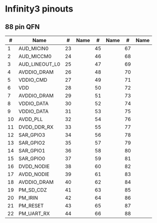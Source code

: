 # Infinity3 pinouts

## 88 pin QFN

| #  | Name           | #  | Name | #  | Name | #  | Name |
|----|----------------|----|------|----|------|----|------|
| 1  | AUD_MICIN0     | 23 |      | 45 |      | 67 |      |
| 2  | AUD_MICCM0     | 24 |      | 46 |      | 68 |      |
| 3  | AUD_LINEOUT_L0 | 25 |      | 47 |      | 69 |      |
| 4  | AVDDIO_DRAM    | 26 |      | 48 |      | 70 |      |
| 5  | VDDIO_CMD      | 27 |      | 49 |      | 71 |      |
| 6  | VDD            | 28 |      | 50 |      | 72 |      |
| 7  | AVDDIO_DRAM    | 29 |      | 51 |      | 73 |      |
| 8  | VDDIO_DATA     | 30 |      | 52 |      | 74 |      |
| 9  | VDDIO_DATA     | 31 |      | 53 |      | 75 |      |
| 10 | AVDD_PLL       | 32 |      | 54 |      | 76 |      |
| 11 | DVDD_DDR_RX    | 33 |      | 55 |      | 77 |      |
| 12 | SAR_GPIO3      | 34 |      | 56 |      | 78 |      |
| 13 | SAR_GPIO2      | 35 |      | 57 |      | 79 |      |
| 14 | SAR_GPIO1      | 36 |      | 58 |      | 80 |      |
| 15 | SAR_GPIO0      | 37 |      | 59 |      | 81 |      |
| 16 | DVDD_NODIE     | 38 |      | 60 |      | 82 |      |
| 17 | AVDD_NODIE     | 39 |      | 61 |      | 83 |      |
| 18 | AVDDIO_DRAM    | 40 |      | 62 |      | 84 |      |
| 19 | PM_SD_CDZ      | 41 |      | 63 |      | 85 |      |
| 20 | PM_IRIN        | 42 |      | 64 |      | 86 |      |
| 21 | PM_RESET       | 43 |      | 65 |      | 87 |      |
| 22 | PM_UART_RX     | 44 |      | 66 |      | 88 |      |
